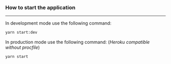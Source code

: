 ### How to start the application

---

In development mode use the following command:

```sh
yarn start:dev
```

In production mode use the following command:
(_Heroku compatible without procfile_)

```sh
yarn start
```
